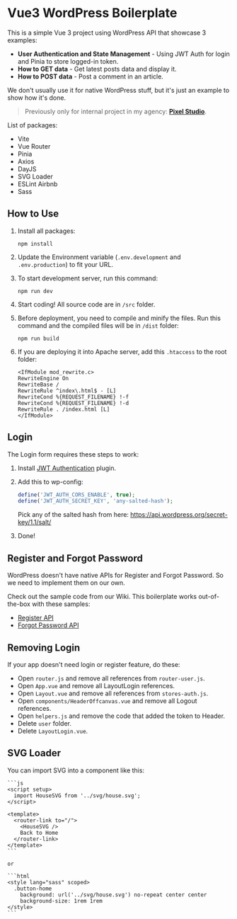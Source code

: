 # Vue3 WordPress Boilerplate

This is a simple Vue 3 project using WordPress API that showcase 3 examples:

- **User Authentication and State Management** - Using JWT Auth for login and Pinia to store logged-in token.
- **How to GET data** - Get latest posts data and display it.
- **How to POST data** - Post a comment in an article.

We don't usually use it for native WordPress stuff, but it's just an example to show how it's done.

> Previously only for internal project in my agency: [**Pixel Studio**](https://pixelstudio.id).

List of packages:

- Vite
- Vue Router
- Pinia
- Axios
- DayJS
- SVG Loader
- ESLint Airbnb
- Sass

## How to Use

1. Install all packages:

    ```
    npm install
    ```

1. Update the Environment variable (`.env.development` and `.env.production`) to fit your URL.

1. To start development server, run this command:

    ```
    npm run dev
    ```

1. Start coding! All source code are in `/src` folder.

1. Before deployment, you need to compile and minify the files. Run this command and the compiled files will be in `/dist` folder:

    ```
    npm run build
    ```

1. If you are deploying it into Apache server, add this `.htaccess` to the root folder:

    ```
    <IfModule mod_rewrite.c>
    RewriteEngine On
    RewriteBase /
    RewriteRule ^index\.html$ - [L]
    RewriteCond %{REQUEST_FILENAME} !-f
    RewriteCond %{REQUEST_FILENAME} !-d
    RewriteRule . /index.html [L]
    </IfModule>
    ```

## Login

The Login form requires these steps to work:

1. Install [JWT Authentication](https://wordpress.org/plugins/jwt-authentication-for-wp-rest-api/) plugin.

1. Add this to wp-config:

    ```php
    define('JWT_AUTH_CORS_ENABLE', true);
    define('JWT_AUTH_SECRET_KEY', 'any-salted-hash');
    ```

    Pick any of the salted hash from here: https://api.wordpress.org/secret-key/1.1/salt/

1. Done!

## Register and Forgot Password

WordPress doesn't have native APIs for Register and Forgot Password. So we need to implement them on our own.

Check out the sample code from our Wiki. This boilerplate works out-of-the-box with these samples:

- [Register API](https://github.com/hrsetyono/wp-vue-boilerplate/wiki/API-%E2%80%93-User-Register)
- [Forgot Password API](https://github.com/hrsetyono/wp-vue-boilerplate/wiki/API-%E2%80%93-Forgot-Password)

## Removing Login

If your app doesn't need login or register feature, do these:

- Open `router.js` and remove all references from `router-user.js`.
- Open `App.vue` and remove all LayoutLogin references.
- Open `Layout.vue` and remove all references from `stores-auth.js`.
- Open `components/HeaderOffcanvas.vue` and remove all Logout references.
- Open `helpers.js` and remove the code that added the token to Header.
- Delete `user` folder.
- Delete `LayoutLogin.vue`.

## SVG Loader

You can import SVG into a component like this:

    ```js
    <script setup>
      import HouseSVG from '../svg/house.svg';
    </script>
    
    <template>
      <router-link to="/">
        <HouseSVG />
        Back to Home
      </router-link>
    </template>
    ```

    or

    ```html
    <style lang="sass" scoped>
      .button-home
        background: url('../svg/house.svg') no-repeat center center
        background-size: 1rem 1rem
    </style>
    ```